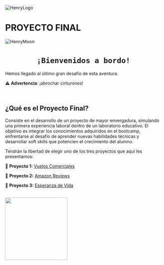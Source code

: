 ![HenryLogo](https://d31uz8lwfmyn8g.cloudfront.net/Assets/logo-henry-white-lg.png)

# **PROYECTO FINAL**

![HenryMoon](https://blog.soyhenry.com/content/images/size/w2000/2022/01/Currcula-Henry.png)


# <h1 align="center">**`¡Bienvenidos a bordo!`**</h1>

Hemos llegado al último gran desafío de esta aventura.

⚠️ **Advertencia**: ¡abrochar cinturones! 

</br>

## **¿Qué es el Proyecto Final?**

Consiste en el desarrollo de un proyecto de mayor envergadura, simulando una primera experiencia laboral dentro de un laboratorio educativo. El objetivo es integrar los conocimientos adquiridos en el bootcamp, enfrentarse al desafío de aprender nuevas habilidades técnicas y desarrollar soft skills que potencien el crecimiento del alumno.

Tendrán la libertad de elegir uno de los tres proyectos que aquí les presentamos:

🚀 **Proyecto 1:** [Vuelos Comerciales]("https://github.com/JulianaAragon/DS-PF_Data03/Proyectos/Vuelos\Comerciales.md")

🚀 **Proyecto 2:** [Amazon Reviews]("https://github.com/JulianaAragon/DS-PF_Data03/Proyectos/Amazon\Reviews.md")

🚀 **Proyecto 3:** [Esperanza de Vida]("https://github.com/JulianaAragon/DS-PF_Data03/Proyectos/Esperanza\de\Vida.md")


</br>  <img src= "https://media.tenor.com/nTa69vUhjGgAAAAd/spongebob-good.gif" height="200">

